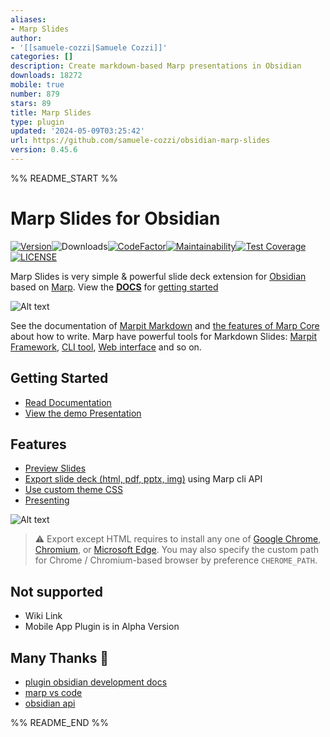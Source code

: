 ```yaml
---
aliases:
- Marp Slides
author:
- '[[samuele-cozzi|Samuele Cozzi]]'
categories: []
description: Create markdown-based Marp presentations in Obsidian
downloads: 18272
mobile: true
number: 879
stars: 89
title: Marp Slides
type: plugin
updated: '2024-05-09T03:25:42'
url: https://github.com/samuele-cozzi/obsidian-marp-slides
version: 0.45.6
---
```


%% README_START %%

# Marp Slides for Obsidian

[![Version](https://img.shields.io/github/manifest-json/v/samuele-cozzi/obsidian-marp-slides?color=blue)](https://github.com/samuele-cozzi/obsidian-marp-slides/releases/latest)![Downloads](https://img.shields.io/github/downloads/samuele-cozzi/obsidian-marp-slides/total)[![CodeFactor](https://www.codefactor.io/repository/github/samuele-cozzi/obsidian-marp-slides/badge)](https://www.codefactor.io/repository/github/samuele-cozzi/obsidian-marp-slides)[![Maintainability](https://api.codeclimate.com/v1/badges/78932986b29ffe273e56/maintainability)](https://codeclimate.com/github/samuele-cozzi/obsidian-marp-slides/maintainability)[![Test Coverage](https://api.codeclimate.com/v1/badges/78932986b29ffe273e56/test_coverage)](https://codeclimate.com/github/samuele-cozzi/obsidian-marp-slides/test_coverage)[![LICENSE](https://img.shields.io/github/license/samuele-cozzi/obsidian-marp-slides)](https://github.com/samuele-cozzi/obsidian-marp-slides/blob/main/LICENSE)
<!-- ![Obsidian Downloads](https://img.shields.io/badge/dynamic/json?logo=obsidian&color=%23483699&label=downloads&query=%24%5B%22better-word-count%22%5D.downloads&url=https%3A%2F%2Fraw.githubusercontent.com%2Fobsidianmd%2Fobsidian-releases%2Fmaster%2Fcommunity-plugin-stats.json&style=for-the-badge) -->

Marp Slides is very simple & powerful slide deck extension for [Obsidian](href="https://obsidian.md") based on [Marp](https://marp.app/). View the **[DOCS](https://samuele-cozzi.github.io/obsidian-marp-slides/)** for [getting started](https://samuele-cozzi.github.io/obsidian-marp-slides/10.GettingStarted.html)

![Alt text](https://raw.githubusercontent.com/samuele-cozzi/obsidian-marp-slides/HEAD/docs/pictures/CreateSlides.gif)

See the documentation of [Marpit Markdown](https://marpit.marp.app/markdown) and [the features of Marp Core](https://github.com/marp-team/marp-core#features) about how to write.
Marp have powerful tools for Markdown Slides: [Marpit Framework](https://marpit.marp.app/), [CLI tool](https://github.com/marp-team/marp-cli), [Web interface](https://web.marp.app/) and so on.

## Getting Started

- [Read Documentation](https://samuele-cozzi.github.io/obsidian-marp-slides/)
- [View the demo Presentation](https://samuele-cozzi.github.io/obsidian-marp-slides/pictures/Sample%20Pro%201.html)

## Features

- [Preview Slides](https://samuele-cozzi.github.io/obsidian-marp-slides/21.SlidesPreview.html)
- [Export slide deck (html, pdf, pptx, img)](https://samuele-cozzi.github.io/obsidian-marp-slides/22.SlidesExport.html) using Marp cli API
- [Use custom theme CSS](https://samuele-cozzi.github.io/obsidian-marp-slides/23.SlidesCustomTheme.html)
- [Presenting](https://samuele-cozzi.github.io/obsidian-marp-slides/24.Presenting.html)

![Alt text](https://raw.githubusercontent.com/samuele-cozzi/obsidian-marp-slides/HEAD/docs/pictures/ThemeSlides.gif)

> ⚠️ Export except HTML requires to install any one of [Google Chrome](https://www.google.com/chrome/), [Chromium](https://www.chromium.org/), or [Microsoft Edge](https://www.microsoft.com/edge). You may also specify the custom path for Chrome / Chromium-based browser by preference `CHEROME_PATH`.

## Not supported

- Wiki Link
- Mobile App Plugin is in Alpha Version

## Many Thanks 👏

- [plugin obsidian development docs](https://marcus.se.net/obsidian-plugin-docs/)
- [marp vs code](https://github.com/marp-team/marp-vscode)
- [obsidian api](https://github.com/obsidianmd/obsidian-api)


%% README_END %%